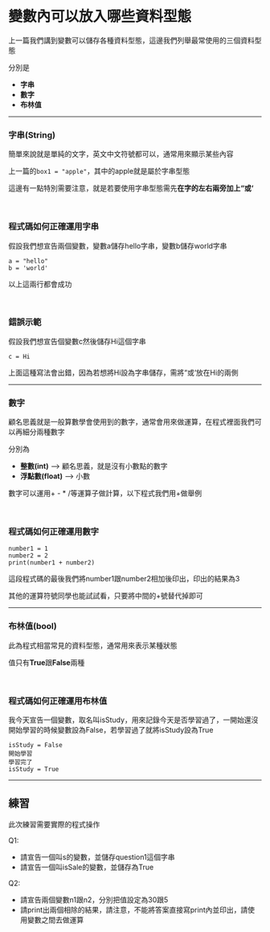 # 變數內可以放入哪些資料型態

上一篇我們講到變數可以儲存各種資料型態，這邊我們列舉最常使用的三個資料型態

分別是
- **字串**
- **數字**
- **布林值**

---

### 字串(String)

簡單來說就是單純的文字，英文中文符號都可以，通常用來顯示某些內容

上一篇的```box1 = "apple"```，其中的apple就是屬於字串型態

這邊有一點特別需要注意，就是若要使用字串型態需先**在字的左右兩旁加上“或‘**

&nbsp;

### 程式碼如何正確運用字串

假設我們想宣告兩個變數，變數a儲存hello字串，變數b儲存world字串

```
a = "hello"
b = 'world'
```
以上這兩行都會成功

&nbsp;

### 錯誤示範

假設我們想宣告個變數c然後儲存Hi這個字串

```
c = Hi
```
上面這種寫法會出錯，因為若想將Hi設為字串儲存，需將“或‘放在Hi的兩側

---

### 數字

顧名思義就是一般算數學會使用到的數字，通常會用來做運算，在程式裡面我們可以再細分兩種數字

分別為

- **整數(int)**  --> 顧名思義，就是沒有小數點的數字
- **浮點數(float)** --> 小數

數字可以運用+ - * /等運算子做計算，以下程式我們用+做舉例

&nbsp;

### 程式碼如何正確運用數字

```
number1 = 1
number2 = 2
print(number1 + number2)
```

這段程式碼的最後我們將number1跟number2相加後印出，印出的結果為3

其他的運算符號同學也能試試看，只要將中間的+號替代掉即可

---

### 布林值(bool)

此為程式相當常見的資料型態，通常用來表示某種狀態

值只有**True**跟**False**兩種

&nbsp;

### 程式碼如何正確運用布林值

我今天宣告一個變數，取名叫isStudy，用來記錄今天是否學習過了，一開始還沒開始學習的時候變數設為False，若學習過了就將isStudy設為True

```
isStudy = False
開始學習
學習完了
isStudy = True
```
---

## 練習

此次練習需要實際的程式操作

Q1: 
- 請宣告一個叫s的變數，並儲存question1這個字串
- 請宣告一個叫isSale的變數，並儲存為True

Q2: 
- 請宣告兩個變數n1跟n2，分別把值設定為30跟5
- 請print出兩個相除的結果，請注意，不能將答案直接寫print內並印出，請使用變數之間去做運算

